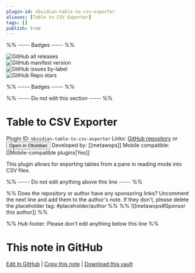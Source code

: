 ```yaml
---
plugin-id: obsidian-table-to-csv-exporter
aliases: [Table to CSV Exporter]
tags: []
publish: true
---
```


%% ----- Badges ----- %%

![GitHub all releases](https://img.shields.io/github/downloads/metawops/obsidian-table-to-csv-export/total?color=573E7A&logo=github&style=for-the-badge)  
![GitHub manifest version](https://img.shields.io/github/manifest-json/v/metawops/obsidian-table-to-csv-export?color=573E7A&logo=github&style=for-the-badge)  
![GitHub issues by-label](https://img.shields.io/github/issues/metawops/obsidian-table-to-csv-export/help%20wanted?color=573E7A&logo=github&style=for-the-badge)  
![GitHub Repo stars](https://img.shields.io/github/stars/metawops/obsidian-table-to-csv-export?color=573E7A&logo=github&style=for-the-badge)

%% ----- Badges ----- %%

%% ----- Do not edit this section ----- %%

# Table to CSV Exporter

Plugin ID: `obsidian-table-to-csv-exporter`
Links: [GitHub repository](https://github.com/metawops/obsidian-table-to-csv-export) or [<button id=HH>Open in Obsidian</button>](obsidian://show-plugin?id=obsidian-table-to-csv-exporter)
Developed by: [[metawops]]
Mobile compatible: [[Mobile-compatible plugins|Yes]]

This plugin allows for exporting tables from a pane in reading mode into CSV files.

%% ----- Do not edit anything above this line ----- %%

%% Does the repository or author have any sponsoring links? Uncomment the next line and add them to the author's note. If they don't, please delete the placeholder tag: #placeholder/author %%
%% ![[metawops#Sponsor this author]] %%

%% Hub footer: Please don't edit anything below this line %%

# This note in GitHub

<span class="git-footer">[Edit In GitHub](https://github.dev/obsidian-community/obsidian-hub/blob/main/02%20-%20Community%20Expansions/02.05%20All%20Community%20Expansions/Plugins/obsidian-table-to-csv-exporter.md "git-hub-edit-note") | [Copy this note](https://raw.githubusercontent.com/obsidian-community/obsidian-hub/main/02%20-%20Community%20Expansions/02.05%20All%20Community%20Expansions/Plugins/obsidian-table-to-csv-exporter.md "git-hub-copy-note") | [Download this vault](https://github.com/obsidian-community/obsidian-hub/archive/refs/heads/main.zip "git-hub-download-vault") </span>
